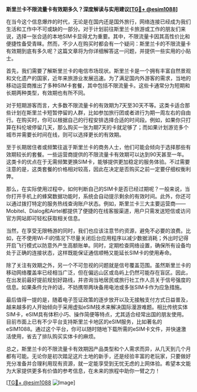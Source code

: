 **斯里兰卡不限流量卡有效期多久？深度解读与实用建议[[TG💪+ @esim1088](https://t.me/s/esim1088)]**

在当今这个信息爆炸的时代，无论是在国内还是国外旅行，网络连接已经成为我们生活和工作中不可或缺的一部分。对于计划前往斯里兰卡旅游或工作的朋友们来说，选择一张合适的本地SIM卡显得尤为重要。其中，不限流量卡因其高性价比和便捷性备受青睐。然而，不少人在购买时都会有一个疑问：斯里兰卡的不限流量卡有效期到底有多久呢？这篇文章将为你详细解答这一问题，并提供一些实用的小贴士。

首先，我们需要了解斯里兰卡的电信市场现状。斯里兰卡是一个拥有丰富自然景观和文化遗产的国家，近年来旅游业发展迅速。为了满足国内外游客的需求，当地的移动运营商推出了多种SIM卡套餐，其中包括不限流量卡。这些卡通常分为短期和长期两种类型，有效期也有所不同。

对于短期游客而言，大多数不限流量卡的有效期为7天至30天不等。这类卡适合那些计划在斯里兰卡短暂停留的人群，比如参加旅行团或者进行为期一周左右的自由行。在购买时，你可以根据自己的行程安排选择合适的时间段。例如，如果你只打算在科伦坡停留几天，那么购买一张为期7天的卡就足够了；而如果计划游览多个城市并需要长时间在线，则可以选择更长的有效期。

至于长期居住者或频繁往返于斯里兰卡的商务人士，他们可能会倾向于选择那些有效期较长的套餐。一些运营商提供的不限流量卡有效期可以达到90天甚至一年。这类卡的优点在于无需频繁更换SIM卡，能够提供更加稳定的服务体验。不过需要注意的是，这类套餐的价格相对较高，因此在决定是否购买之前一定要仔细权衡利弊。

那么，在实际使用过程中，如何判断自己的SIM卡是否已经过期呢？一般来说，当你打开手机上的蜂窝数据功能时，系统会自动提示剩余的有效时间。此外，你还可以通过拨打特定的服务热线查询账户状态。例如，斯里兰卡三大主要运营商——Mobitel、Dialog和Airtel都提供了便捷的在线客服渠道，用户只需发送短信或访问官方网站即可轻松获取相关信息。

当然，在享受无限畅游的同时，我们也应该注意节约资源，避免不必要的浪费。比如，在不使用Wi-Fi的情况下尽量关闭后台应用程序以减少数据消耗；外出时记得开启飞行模式以防意外产生高额账单。同时，定期检查网络设置，确保所有设备均处于正确的连接状态，这样既能保证通信顺畅又能延长SIM卡的使用寿命。

除了关注有效期之外，另一个不可忽视的问题就是信号覆盖范围。虽然斯里兰卡的移动网络覆盖率已经相当广泛，但在偏远山区或岛屿上仍然可能存在盲区。因此，在出发前最好提前规划好路线，并咨询当地居民或旅行社工作人员关于信号强度的信息。如果条件允许的话，不妨携带两块备用电池或多张SIM卡作为应急措施。

最后值得一提的是，随着电子签证政策的逐步放开以及无接触支付方式日益普及，越来越多的人开始倾向于采用虚拟eSIM技术来解决国际漫游难题。相比传统实体SIM卡，eSIM具有体积小巧、操作简便等特点，尤其适合经常出国的朋友使用。目前市面上已有不少平台支持斯里兰卡地区的eSIM服务，比如著名的eSIM1088。通过这个平台，你可以随时随地下载所需的eSIM卡文件，并快速激活使用，省去了排队购买实体卡的麻烦。

总之，斯里兰卡的不限流量卡有效期因产品类型和个人需求而异，从几天到几个月都有可能。无论你是初次踏足这片土地的新手，还是经验丰富的老玩家，只要做好充分准备并合理利用现有资源，就一定能享受到无忧无虑的上网体验。希望本文能为大家提供更多有价值的参考信息，在未来的旅程中助你一臂之力！

[[TG💪+ @esim1088](https://t.me/s/esim1088) ![Image](https://i.postimg.cc/4NQfJmqS/Snipaste-2025-05-13-00-14-12.png)]